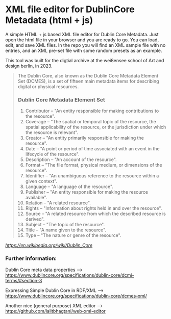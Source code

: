 #  XML file editor for DublinCore Metadata (html + js)

A simple HTML + js based XML file editor for Dublin Core Metadata. Just open the html file in your browser and you are ready to go. You can load, edit, and save XML files. In the repo you will find an XML sample file with no entries, and an XML pre-set file with some random presets as an example. <br>

This tool was built for the digtial archive at the weißensee school of Art and design berlin, in 2023. 

> The Dublin Core, also known as the Dublin Core Metadata Element Set (DCMES), is a set of fifteen main metadata items for describing digital or physical resources. <br>
> ### Dublin Core Metadata Element Set
>    1. Contributor – "An entity responsible for making contributions to the resource". 
>    2. Coverage – "The spatial or temporal topic of the resource, the spatial applicability of the resource, or the jurisdiction under which the resource is relevant".
>    3. Creator – "An entity primarily responsible for making the resource".
>    4. Date – "A point or period of time associated with an event in the lifecycle of the resource".
>    5. Description – "An account of the resource".
>    6. Format – "The file format, physical medium, or dimensions of the resource".
>    7. Identifier – "An unambiguous reference to the resource within a given context".
>    8. Language – "A language of the resource".
>    9. Publisher – "An entity responsible for making the resource available".
>    10. Relation – "A related resource".
>    11. Rights – "Information about rights held in and over the resource".
>    12. Source – "A related resource from which the described resource is derived".
>    13. Subject – "The topic of the resource".
>    14. Title – "A name given to the resource".
>    15. Type – "The nature or genre of the resource". <br>

*https://en.wikipedia.org/wiki/Dublin_Core*



### Further information:

Dublin Core meta data properties --> https://www.dublincore.org/specifications/dublin-core/dcmi-terms/#section-3

Expressing Simple Dublin Core in RDF/XML --> https://www.dublincore.org/specifications/dublin-core/dcmes-xml/

Another nice (general purpose) XML editor --> https://github.com/lalitbhagtani/web-xml-editor
